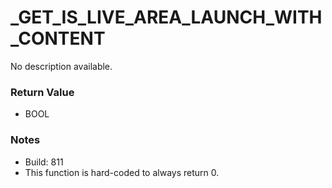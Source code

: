 # _GET_IS_LIVE_AREA_LAUNCH_WITH_CONTENT

No description available.

### Return Value
* BOOL

### Notes
* Build: 811
* This function is hard-coded to always return 0.

